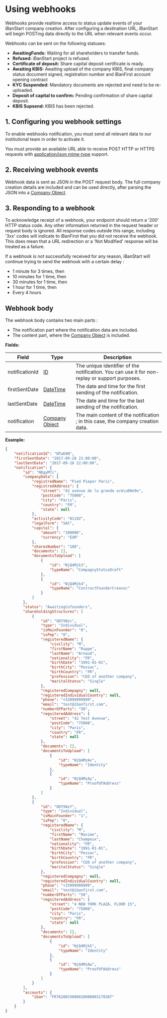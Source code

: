 # Using webhooks #

Webhooks provide realtime access to status update events of your iBanStart company creation. After configuring a destination URL, iBanStart will begin POSTing data directly to the URL when relevant events occur.

Webhooks can be sent on the following statuses:

* **AwaitingFunds:** Waiting for all shareholders to transfer funds.
* **Refused:** iBanStart project is refused.
* **Certificate of deposit:** Share capital deposit certificate is ready.
* **Awaiting KBIS:** Awaiting upload of the company KBIS, final company status document signed, registration number and iBanFirst account opening contract
* **KYC Suspended:** Mandatory documents are rejected and need to be re-uploaded.
* **Deposit of capital to confirm:** Pending confirmation of share capital deposit.
* **KBIS Supsend:** KBIS has been rejected.

## 1. Configuring you webhook settings ##

To enable webhooks notification, you must send all relevant data to our institutional team in order to activate it.

You must provide an available URL able to receive POST HTTP or HTTPS requests with [application/json mime-type](https://en.wikipedia.org/wiki/JSON#MIME_type) support.

## 2. Receiving webhook events ##

Webhook data is sent as JSON in the POST request body. The full company creation details are included and can be used directly, after parsing the JSON into a [Company Object](../services/API_compagny_creation.md#company_object).

## 3. Responding to a webhook ##

To acknowledge receipt of a webhook, your endpoint should return a '200' HTTP status code. Any other information returned in the request header or request body is ignored. All response codes outside this range, including '3xx' codes will indicate to iBanFirst that you did not receive the webhook. This does mean that a URL redirection or a 'Not Modified' response will be treated as a failure.

If a webhook is not successfully received for any reason, iBanStart will continue trying to send the webhook with a certain delay :

* 1 minute for 3 times, then
* 10 minutes for 1 time, then 
* 30 minutes for 1 time, then 
* 1 hour for 1 time, then 
* Every 4 hours

## Webhook body

The webhook body contains two main parts :

* The notification part where the notification data are included.
* The content part, where the [Company Object](../services/API_compagny_creation.md#company_object) is included.

**Fields:**

| Field | Type | Description |
|-------|------|-------------|
| notificationId | [ID](../conventions/formattingConventions.md#type_id) | The unique identifier of the notification. You can use it for non-replay or support purposes. |
| firstSentDate | [DateTime](../conventions/formattingConventions.md#type_datetime) | The date and time for the first sending of the notification. |
| lastSentDate | [DateTime](../conventions/formattingConventions.md#type_datetime) | The date and time for the last sending of the notification. |
| notification | [Company Object](../services/API_compagny_creation.md#company_object) | The main content of the notification ; in this case, the company creation data. |

**Example:** 
```json
{
	"notificationId": "NTwD4N",
	"firstSentDate": "2017-09-28 21:00:00",
	"lastSentDate": "2017-09-28 22:00:00",
	"notification": {
	    "id": "NDgyMTc",
	    "companyData": {
	        "registredName": "Pied Pieper Paris",
	        "registredAddress": {
	            "street": "42 avenue de la grande arm\u00e9e",
	            "postCode": "75000",
	            "city": "Paris",
	            "country": "FR",
	            "state": null
	        },
	        "activityCode": "0119Z",
	        "legalForm": "SAS",
	        "capital": {
	            "amount": "100000",
	            "currency": "EUR"
	        },
	        "sharesNumber": "100",
	        "documents": [],
	        "documentsToUpload": [
	            {
	                "id": "NjQ4Mjk3",
	                "typeName": "CompagnyStatusDraft"
	            },
	            {
	                "id": "NjQ4Mjk4",
	                "typeName": "ContractFounderCreasoc"
	            }
	        ]
	    },
	    "status": "AwaitingCofounders",
	    "shareholdingStructures": [
	        {
	            "id": "ODY5Nzc",
	            "type": "Individual",
	            "isMainFounder": "0",
	            "isPep": "0",
	            "registeredName": {
	                "civility": "M",
	                "firstName": "Ruppe",
	                "lastName": "Arnaud",
	                "nationality": "FR",
	                "birthDate": "1991-01-01",
	                "birthCity": "Pessac",
	                "birthCountry": "FR",
	                "profession": "CEO of another company",
	                "maritalStatus": "Single"
	            },
	            "registeredCompagny": null,
	            "registeredIndividualCountry": null,
	            "phone": "+33999999999",
	            "email": "test@ibanfirst.com",
	            "numberOfParts": "50",
	            "regsiteredAddress": {
	                "street": "42 Test Avenue",
	                "postCode": "75008",
	                "city": "Paris",
	                "country": "FR",
	                "state": null
	            },
	            "documents": [],
	            "documentsToUpload": [
	                {
	                    "id": "NjQ4MzAx",
	                    "typeName": "Identity"
	                },
	                {
	                    "id": "NjQ4MzAy",
	                    "typeName": "ProofOfAddress"
	                }
	            ]
	        },
	        {
	            "id": "ODY5NzY",
	            "type": "Individual",
	            "isMainFounder": "1",
	            "isPep": "0",
	            "registeredName": {
	                "civility": "M",
	                "firstName": "Maxime",
	                "lastName": "Champoux",
	                "nationality": "FR",
	                "birthDate": "1991-01-01",
	                "birthCity": "Pessac",
	                "birthCountry": "FR",
	                "profession": "CEO of another company",
	                "maritalStatus": "Single"
	            },
	            "registeredCompagny": null,
	            "registeredIndividualCountry": null,
	            "phone": "+33999999999",
	            "email": "test@ibanfirst.com",
	            "numberOfParts": "50",
	            "regsiteredAddress": {
	                "street": "4 NEW YORK PLAZA, FLOOR 15",
	                "postCode": "75008",
	                "city": "Paris",
	                "country": "FR",
	                "state": null
	            },
	            "documents": [],
	            "documentsToUpload": [
	                {
	                    "id": "NjQ4Mjk5",
	                    "typeName": "Identity"
	                },
	                {
	                    "id": "NjQ4MzAw",
	                    "typeName": "ProofOfAddress"
	                }
	            ]
	        }
	    ],
	    "accounts": {
	        "iban": "FR7620033000010000003178307"
	    }
	}	
}
```
